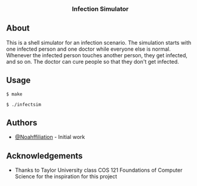 <h3 align="center">Infection Simulator</h3>

## About <a name = "about"></a>
This is a shell simulator for an infection scenario. The simulation starts with one infected person and one doctor while everyone else is normal. Whenever the infected person touches another person, they get infected, and so on. The doctor can cure people so that they don't get infected.

## Usage
```
$ make

$ ./infectsim
```

## Authors <a name = "authors"></a>
- [@Noahffiliation](https://github.com/Noahffiliation) - Initial work

## Acknowledgements <a name = "acknowledgement"></a>
- Thanks to Taylor University class COS 121 Foundations of Computer Science for the inspiration for this project
